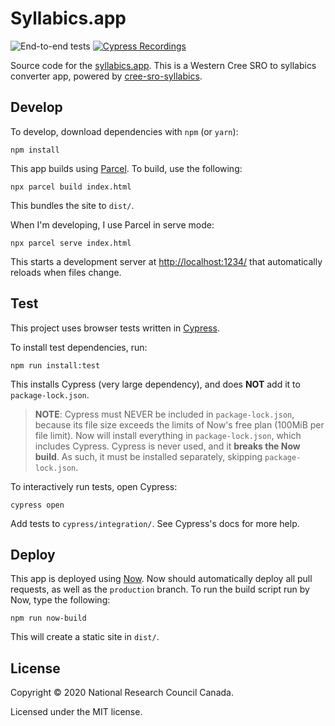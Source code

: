 Syllabics.app
=============

![End-to-end tests](https://github.com/eddieantonio/syllabics.app/workflows/End-to-end%20tests/badge.svg?branch=production)
[![Cypress Recordings](https://img.shields.io/badge/cypress-recordings-1dbe89.svg)](https://dashboard.cypress.io/#/projects/addnr3/runs)

Source code for the [syllabics.app][]. This is a Western Cree SRO to
syllabics converter app, powered by [cree-sro-syllabics][].


Develop
-------

To develop, download dependencies with `npm` (or `yarn`):

    npm install

This app builds using [Parcel]. To build, use the following:

    npx parcel build index.html

This bundles the site to `dist/`.

When I'm developing, I use Parcel in serve mode:

    npx parcel serve index.html

This starts a development server at <http://localhost:1234/> that
automatically reloads when files change.

Test
----

This project uses browser tests written in [Cypress][].

To install test dependencies, run:

    npm run install:test

This installs Cypress (very large dependency), and does **NOT** add it
to `package-lock.json`.

> **NOTE**: Cypress must NEVER be included in `package-lock.json`,
> because its file size exceeds the limits of Now's free plan (100MiB per file
> limit). Now will install everything in `package-lock.json`, which
> includes Cypress. Cypress is never used, and it **breaks the Now
> build**. As such, it must be installed separately, skipping
> `package-lock.json`.

To interactively run tests, open Cypress:

    cypress open

Add tests to `cypress/integration/`. See Cypress's docs for more help.


[Cypress]: https://www.cypress.io/


Deploy
------

This app is deployed using [Now][]. Now should automatically deploy all
pull requests, as well as the `production` branch. To run the build
script run by Now, type the following:

    npm run now-build

This will create a static site in `dist/`.

[cree-sro-syllabics]: https://github.com/eddieantonio/cree-sro-syllabics.js
[Now]: https://zeit.co/now
[Parcel]: https://parceljs.org/
[syllabics.app]: https://syllabics.app/


License
-------

Copyright © 2020 National Research Council Canada.

Licensed under the MIT license.
